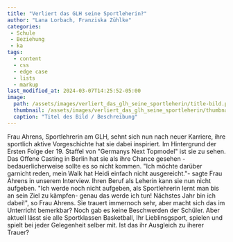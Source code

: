 ```yaml
---
title: "Verliert das GLH seine Sportleherin?"
author: "Lana Lorbach, Franziska Zühlke"
categories:
 - Schule
 - Beziehung
 - ka
tags:
  - content
  - css
  - edge case
  - lists
  - markup
last_modified_at: 2024-03-07T14:25:52-05:00
image: 
  path: /assets/images/verliert_das_glh_seine_sportleherin/title-bild.png
  thumbnail: /assets/images/verliert_das_glh_seine_sportleherin/thumbnail.png
  caption: "Titel des Bild / Beschreibung"
---
```


Frau Ahrens, Sportlehrerin am GLH, sehnt sich nun nach neuer Karriere, ihre sportlich aktive Vorgeschichte hat sie dabei inspiriert. Im Hintergrund der Ersten Folge der 19. Staffel von "Germanys Next Topmodel" ist sie zu sehen. Das Offene Casting in Berlin hat sie als ihre Chance gesehen - bedauerlicherweise sollte es so nicht kommen. "Ich möchte darüber garnicht reden, mein Walk hat Heidi einfach nicht ausgereicht."- sagte Frau Ahrens in unserem Interview. Ihren Beruf als Leherin kann sie nun nicht aufgeben. "Ich werde noch nicht aufgeben, als Sportlehrerin lernt man bis an sein Ziel zu kämpfen- genau das werde ich tun! Nächstes Jahr bin ich dabei!",  so Frau Ahrens. Sie trauert immernoch sehr, aber macht sich das im Unterricht bemerkbar? Noch gab es keine Beschwerden der Schüler. Aber aktuell lässt sie alle Sportklassen Basketball, Ihr Lieblinsgsport, spielen und spielt bei jeder Gelegenheit selber mit. Ist das ihr Ausgleich zu iherer Trauer?

 
